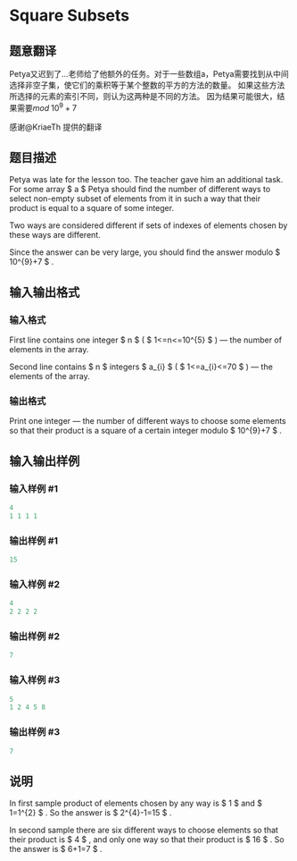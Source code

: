 # Square Subsets

## 题意翻译

Petya又迟到了...老师给了他额外的任务。对于一些数组a，Petya需要找到从中间选择非空子集，使它们的乘积等于某个整数的平方的方法的数量。 如果这些方法所选择的元素的索引不同，则认为这两种是不同的方法。 因为结果可能很大，结果需要$mod \; 10^9+7$

感谢@KriaeTh 提供的翻译

## 题目描述

Petya was late for the lesson too. The teacher gave him an additional task. For some array $ a $ Petya should find the number of different ways to select non-empty subset of elements from it in such a way that their product is equal to a square of some integer.

Two ways are considered different if sets of indexes of elements chosen by these ways are different.

Since the answer can be very large, you should find the answer modulo $ 10^{9}+7 $ .

## 输入输出格式

### 输入格式

First line contains one integer $ n $ ( $ 1<=n<=10^{5} $ ) — the number of elements in the array.

Second line contains $ n $ integers $ a_{i} $ ( $ 1<=a_{i}<=70 $ ) — the elements of the array.

### 输出格式

Print one integer — the number of different ways to choose some elements so that their product is a square of a certain integer modulo $ 10^{9}+7 $ .

## 输入输出样例

### 输入样例 #1

```cpp
4
1 1 1 1

```
### 输出样例 #1

```cpp
15

```
### 输入样例 #2

```cpp
4
2 2 2 2

```
### 输出样例 #2

```cpp
7

```
### 输入样例 #3

```cpp
5
1 2 4 5 8

```
### 输出样例 #3

```cpp
7

```
## 说明

In first sample product of elements chosen by any way is $ 1 $ and $ 1=1^{2} $ . So the answer is $ 2^{4}-1=15 $ .

In second sample there are six different ways to choose elements so that their product is $ 4 $ , and only one way so that their product is $ 16 $ . So the answer is $ 6+1=7 $ .

